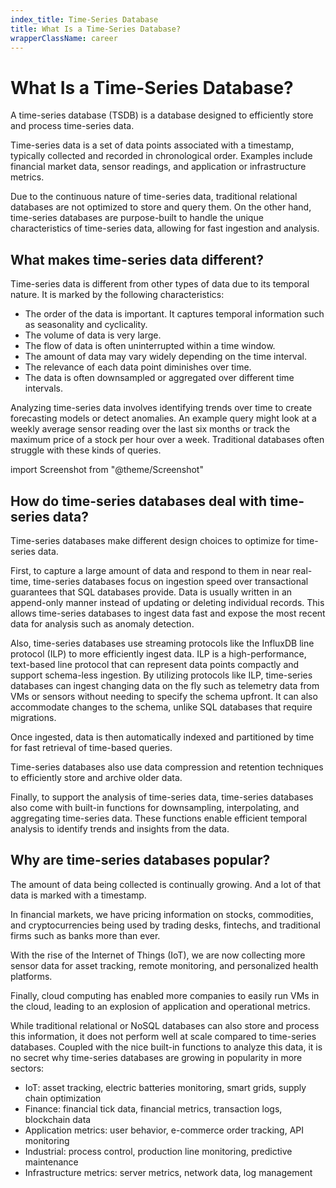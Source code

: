 ```yaml
---
index_title: Time-Series Database
title: What Is a Time-Series Database?
wrapperClassName: career
---
```


# What Is a Time-Series Database?

A time-series database (TSDB) is a database designed to efficiently store and
process time-series data.

Time-series data is a set of data points associated with a timestamp, typically
collected and recorded in chronological order. Examples include financial market
data, sensor readings, and application or infrastructure metrics.

Due to the continuous nature of time-series data, traditional relational
databases are not optimized to store and query them. On the other hand,
time-series databases are purpose-built to handle the unique characteristics of
time-series data, allowing for fast ingestion and analysis.

## What makes time-series data different?

Time-series data is different from other types of data due to its temporal
nature. It is marked by the following characteristics:

- The order of the data is important. It captures temporal information such as
  seasonality and cyclicality.
- The volume of data is very large.
- The flow of data is often uninterrupted within a time window.
- The amount of data may vary widely depending on the time interval.
- The relevance of each data point diminishes over time.
- The data is often downsampled or aggregated over different time intervals.

Analyzing time-series data involves identifying trends over time to create
forecasting models or detect anomalies. An example query might look at a weekly
average sensor reading over the last six months or track the maximum price of a
stock per hour over a week. Traditional databases often struggle with these
kinds of queries.

import Screenshot from "@theme/Screenshot"

<Screenshot
  alt="Example of a chart that plots time-series data: Daily energy usage and forecast in Germany, in May 2018."
  height={342}
  src="/img/glossary/time-series-database/chart.webp"
  width={770}
  title="Example of a chart that plots time-series data: Daily energy usage and forecast in Germany, in May 2018."
/>

## How do time-series databases deal with time-series data?

Time-series databases make different design choices to optimize for time-series
data.

First, to capture a large amount of data and respond to them in near real-time,
time-series databases focus on ingestion speed over transactional guarantees
that SQL databases provide. Data is usually written in an append-only manner
instead of updating or deleting individual records. This allows time-series
databases to ingest data fast and expose the most recent data for analysis such
as anomaly detection.

Also, time-series databases use streaming protocols like the InfluxDB line
protocol (ILP) to more efficiently ingest data. ILP is a high-performance,
text-based line protocol that can represent data points compactly and support
schema-less ingestion. By utilizing protocols like ILP, time-series databases
can ingest changing data on the fly such as telemetry data from VMs or sensors
without needing to specify the schema upfront. It can also accommodate changes
to the schema, unlike SQL databases that require migrations.

Once ingested, data is then automatically indexed and partitioned by time for
fast retrieval of time-based queries.

Time-series databases also use data compression and retention techniques to
efficiently store and archive older data.

Finally, to support the analysis of time-series data, time-series databases also
come with built-in functions for downsampling, interpolating, and aggregating
time-series data. These functions enable efficient temporal analysis to identify
trends and insights from the data.

## Why are time-series databases popular?

The amount of data being collected is continually growing. And a lot of that
data is marked with a timestamp.

In financial markets, we have pricing information on stocks, commodities, and
cryptocurrencies being used by trading desks, fintechs, and traditional firms
such as banks more than ever.

With the rise of the Internet of Things (IoT), we are now collecting more sensor
data for asset tracking, remote monitoring, and personalized health platforms.

Finally, cloud computing has enabled more companies to easily run VMs in the
cloud, leading to an explosion of application and operational metrics.

While traditional relational or NoSQL databases can also store and process this
information, it does not perform well at scale compared to time-series
databases. Coupled with the nice built-in functions to analyze this data, it is
no secret why time-series databases are growing in popularity in more sectors:

- IoT: asset tracking, electric batteries monitoring, smart grids, supply chain
  optimization
- Finance: financial tick data, financial metrics, transaction logs, blockchain
  data
- Application metrics: user behavior, e-commerce order tracking, API monitoring
- Industrial: process control, production line monitoring, predictive
  maintenance
- Infrastructure metrics: server metrics, network data, log management

